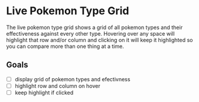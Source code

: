 # Live Pokemon Type Grid

The live pokemon type grid shows a grid of all pokemon types and their effectiveness against
every other type. Hovering over any space will highlight that row and/or column and clicking
on it will keep it highlighted so you can compare more than one thing at a time.

## Goals

- [ ] display grid of pokemon types and efectivness
- [ ] highlight row and column on hover
- [ ] keep highlight if clicked
